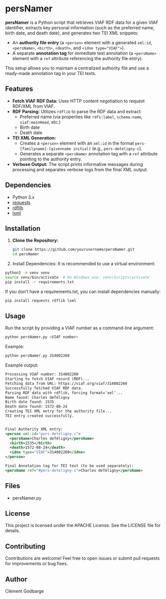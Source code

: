 # persNamer

**persNamer** is a Python script that retrieves VIAF RDF data for a given VIAF identifier, extracts key personal information (such as the preferred name, birth date, and death date), and generates two TEI XML snippets:

- An **authority file entry** (a `<person>` element with a generated `xml:id`, `<persName>`, `<birth>`, `<death>`, and `<idno type="VIAF">`).
- A separate **annotation tag** for immediate text annotation (a `<persName>` element with a `ref` attribute referencing the authority file entry).

This setup allows you to maintain a centralized authority file and use a ready-made annotation tag in your TEI texts.

## Features

- **Fetch VIAF RDF Data:** Uses HTTP content negotiation to request RDF/XML from VIAF.
- **RDF Parsing:** Utilizes `rdflib` to parse the RDF data and extract:
  - Preferred name (via properties like `rdfs:label`, `schema:name`, `viaf:mainHead`, etc.)
  - Birth date
  - Death date
- **TEI XML Generation:**
  - Creates a `<person>` element with an `xml:id` in the format `pers-[familyname]-[givenname initial]` (e.g., `pers-deteligny-c`).
  - Generates a separate `<persName>` annotation tag with a `ref` attribute pointing to the authority entry.
- **Verbose Output:** The script prints informative messages during processing and separates verbose logs from the final XML output.

## Dependencies

- Python 3.x
- [requests](https://pypi.org/project/requests/)
- [rdflib](https://pypi.org/project/rdflib/)
- [lxml](https://pypi.org/project/lxml/)

## Installation

1. **Clone the Repository:**

   ```bash
   git clone https://github.com/yourusername/persNamer.git
   cd persNamer

2.	Install Dependencies:
It is recommended to use a virtual environment:
  ```bash
  python3 -m venv venv
  source venv/bin/activate  # On Windows use: venv\Scripts\activate
  pip install -r requirements.txt
  ```
If you don’t have a requirements.txt, you can install dependencies manually:
  ```bash
  pip install requests rdflib lxml
  ```

## Usage
Run the script by providing a VIAF number as a command-line argument:
  ```bash
  python persNamer.py <VIAF number>
  ```
Example: 
  ```bash
  python persNamer.py 314802260
  ```
Example output:
  ```xml
  Processing VIAF number: 314802260
  Starting to fetch VIAF record (RDF)...
  Fetching data from URL: https://viaf.org/viaf/314802260
  Successfully fetched VIAF RDF data.
  Parsing RDF data with rdflib, forcing format='xml'...
  Name found: Charles deTéligny
  Birth date found: 1535
  Death date found: 1572-08-24
  Creating TEI XML entry for the authority file...
  TEI entry created successfully.
  
  
  Final Authority XML entry:
  <person xml:id="pers-deteligny-c">
    <persName>Charles deTéligny</persName>
    <birth>1535</birth>
    <death>1572-08-24</death>
    <idno type="VIAF">314802260</idno>
  </person>
  
  Final Annotation tag for TEI text (to be used separately):
  <persName ref="#pers-deteligny-c">Charles deTéligny</persName>
  ```
  
## Files

- persNamer.py

## License

This project is licensed under the APACHE License. See the LICENSE file for details.

## Contributing

Contributions are welcome! Feel free to open issues or submit pull requests for improvements or bug fixes.

## Author

Clément Godbarge
